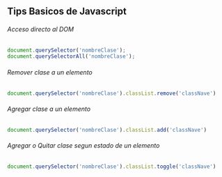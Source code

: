 ## Tips Basicos de Javascript

###### Acceso directo al DOM
```javascript
document.querySelector('nombreClase');
document.querySelectorAll('nombreClase');
```

###### Remover clase a un elemento
```javascript
document.querySelector('nombreClase').classList.remove('classNave')
```

###### Agregar clase a un elemento
```javascript
document.querySelector('nombreClase').classList.add('classNave')
```

###### Agregar o Quitar clase segun estado de un elemento
```javascript
document.querySelector('nombreClase').classList.toggle('classNave')
```
